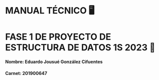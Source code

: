 # MANUAL TÉCNICO 🖥️
# FASE 1 DE PROYECTO DE ESTRUCTURA DE DATOS 1S 2023 📁

####  Nombre: Eduardo Jousué González Cifuentes
#### Carnet: 201900647

